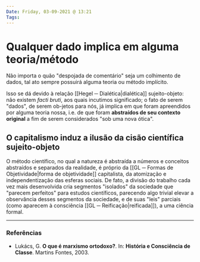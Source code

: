 ```yaml
---
Date: Friday, 03-09-2021 @ 13:21
Tags:
---
```

# Qualquer dado implica em alguma teoria/método
Não importa o quão "despojada de comentário" seja um colhimento de dados, tal ato sempre possuirá alguma teoria ou método implícito. 

Isso se dá devido à relação [[Hegel ─ Dialética|dialética]] sujeito-objeto: não existem *facti bruti*, aos quais incutimos significado; o fato de serem "dados", de serem ob-jetos para nós, já implica em que foram apreendidos por alguma teoria nossa, i.e. de que foram **abstraídos de seu contexto original** a fim de serem considerados "sob uma nova ótica". 

## O capitalismo induz a ilusão da cisão científica sujeito-objeto 
O método científico, no qual a natureza é abstraída a números e conceitos abstraídos e separados da realidade, é próprio da [[GL ─ Formas de Objetividade|forma de objetividade]] capitalista, da atomização e independentização das esferas sociais. De fato, a divisão do trabalho cada vez mais desenvolvida cria segmentos "isolados" da sociedade que "parecem perfeitos" para estudos científicos, parecendo algo trivial elevar a observância desses segmentos da sociedade, e de suas "leis" parciais (como aparecem à consciência [[GL ─ Reificação|reificada]]), a uma ciência formal. 


---
### Referências
- Lukács, G. **O que é marxismo ortodoxo?**. In: **História e Consciência de Classe**. Martins Fontes, 2003. 
